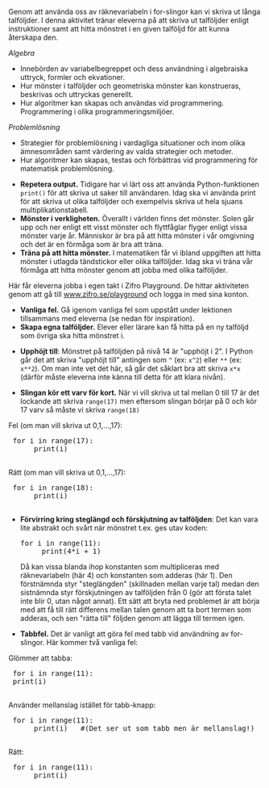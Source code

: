 <!-- Template: Activity Item -->
<!-- Link: /teacher/aktiviteter/talfoljder/ -->
<!-- Page name: Talföljder -->
<!-- Playground Activity: {/playground/talfoljder} -->
<!-- Description: -->

Genom att använda oss av räknevariabeln i for-slingor kan vi skriva ut långa talföljder. I denna aktivitet tränar eleverna på att skriva ut talföljder enligt instruktioner samt att hitta mönstret i en given talföljd för att kunna återskapa den.

<!-- Thumbnail: {/media/1080/thumbnail-talfoljder_icon.png} -->
<!-- Duration: 40 -->
<!-- Curriculum: -->

_Algebra_

- Innebörden av variabelbegreppet och dess användning i algebraiska uttryck, formler och ekvationer.
- Hur mönster i talföljder och geometriska mönster kan konstrueras, beskrivas och uttryckas generellt.
- Hur algoritmer kan skapas och användas vid programmering. Programmering i olika programmeringsmiljöer.

_Problemlösning_

- Strategier för problemlösning i vardagliga situationer och inom olika ämnesområden samt värdering av valda strategier och metoder.
- Hur algoritmer kan skapas, testas och förbättras vid programmering för matematisk problemlösning.

<!-- Code Tags (Introducing): [raknevariabler] -->
<!-- Code Tags (Using): [for-slingor, variabler] -->
<!-- Math Tags: [talföljder, mönster] -->

<!-- Introduction Title: Förslag på inledning av lektion -->
<!-- Introduction Duration: 5 -->
<!-- Introduction Text: -->

- **Repetera output.** Tidigare har vi lärt oss att använda Python-funktionen `print()` för att skriva ut saker till användaren. Idag ska vi använda print för att skriva ut olika talföljder och exempelvis skriva ut hela sjuans multiplikationstabell.
- **Mönster i verkligheten.** Överallt i världen finns det mönster. Solen går upp och ner enligt ett visst mönster och flyttfåglar flyger enligt vissa mönster varje år. Människor är bra på att hitta mönster i vår omgivning och det är en förmåga som är bra att träna.
- **Träna på att hitta mönster.** I matematiken får vi ibland uppgiften att hitta mönster i utlagda tändstickor eller olika talföljder. Idag ska vi träna vår förmåga att hitta mönster genom att jobba med olika talföljder.

<!-- Playground Duration: 20 -->
<!-- Playground Intro: -->

Här får eleverna jobba i egen takt i Zifro Playground. De hittar aktiviteten genom att gå till www.zifro.se/playground och logga in med sina konton.

<!-- Summary Title: Förslag på avslutning av lektion -->
<!-- Summary Duration: 10 -->
<!-- Summary Text: -->

- **Vanliga fel.** Gå igenom vanliga fel som uppstått under lektionen tillsammans med eleverna (se nedan för inspiration).
- **Skapa egna talföljder.** Elever eller lärare kan få hitta på en ny talföljd som övriga ska hitta mönstret i.

<!-- Tips & Tricks: -->

- **Upphöjt till**: Mönstret på talföljden på nivå 14 är "upphöjt i 2". I Python går det att skriva "upphöjt till" antingen som `^` (ex: `x^2`) eller `**` (ex: `x**2`). Om man inte vet det här, så går det såklart bra att skriva `x*x` (därför måste eleverna inte känna till detta för att klara nivån).

<!-- Common Mistakes: -->

- **Slingan kör ett varv för kort.** När vi vill skriva ut tal mellan 0 till 17 är det lockande att skriva `range(17)` men eftersom slingan börjar på 0 och kör 17 varv så måste vi skriva `range(18)`

<i class="fas fa-times-circle" style="color:gray"></i> Fel (om man vill skriva ut 0,1,...,17):

  <pre>
 for i in range(17):
      print(i)
 </pre>

<i class="fas fa-check-circle" style="color:var(--zifro-green)"></i> Rätt (om man vill skriva ut 0,1,...,17):

  <pre>
 for i in range(18):
      print(i)
 </pre>

- **Förvirring kring steglängd och förskjutning av talföljden**: Det kan vara lite abstrakt och svårt när mönstret t.ex. ges utav koden:
   <pre>
  for i in range(11):
       print(4*i + 1)
  </pre>

  Då kan vissa blanda ihop konstanten som multipliceras med räknevariabeln (här 4) och konstanten som adderas (här 1). Den förstnämnda styr "steglängden" (skillnaden mellan varje tal) medan den sistnämnda styr förskjutningen av talföljden från 0 (gör att första talet inte blir 0, utan något annat). Ett sätt att bryta ned problemet är att börja med att få till rätt differens mellan talen genom att ta bort termen som adderas, och sen "rätta till" följden genom att lägga till termen igen.

- **Tabbfel.** Det är vanligt att göra fel med tabb vid användning av for-slingor. Här kommer två vanliga fel:

<i class="fas fa-times-circle" style="color:gray"></i> Glömmer att tabba:

 <pre>
 for i in range(11):
 print(i)
 </pre>

<i class="fas fa-times-circle" style="color:gray"></i> Använder mellanslag istället för tabb-knapp:

 <pre>
 for i in range(11):
      print(i)   #(Det ser ut som tabb men är mellanslag!)
 </pre>

<i class="fas fa-check-circle" style="color:var(--zifro-green)"></i> Rätt:

 <pre>
 for i in range(11):
      print(i)
 </pre>

<!-- Solutions: {empty} -->
